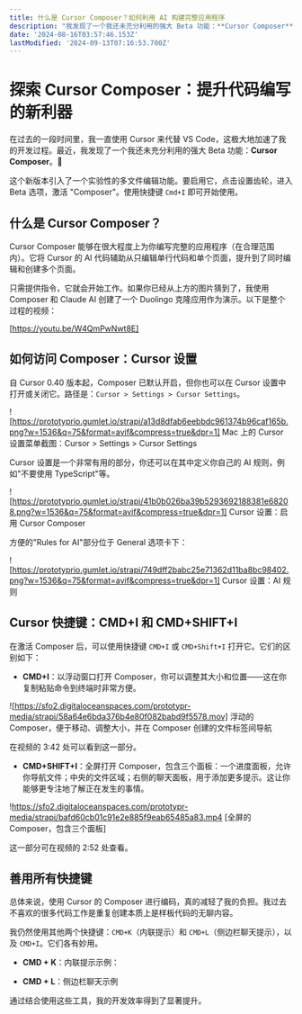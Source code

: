 ```yaml
---
title: 什么是 Cursor Composer？如何利用 AI 构建完整应用程序
description: "我发现了一个我还未充分利用的强大 Beta 功能：**Cursor Composer**。\U0001F440探索 Cursor Composer：提升代码编写的新利器"
date: '2024-08-16T03:57:46.153Z'
lastModified: '2024-09-13T07:16:53.700Z'
---
```

# 探索 Cursor Composer：提升代码编写的新利器

在过去的一段时间里，我一直使用 Cursor 来代替 VS Code，这极大地加速了我的开发过程。最近，我发现了一个我还未充分利用的强大 Beta 功能：**Cursor Composer**。👀

这个新版本引入了一个实验性的多文件编辑功能。要启用它，点击设置齿轮，进入 Beta 选项，激活 "Composer"。使用快捷键 `Cmd+I` 即可开始使用。

## 什么是 Cursor Composer？

Cursor Composer 能够在很大程度上为你编写完整的应用程序（在合理范围内）。它将 Cursor 的 AI 代码辅助从只编辑单行代码和单个页面，提升到了同时编辑和创建多个页面。

只需提供指令，它就会开始工作。如果你已经从上方的图片猜到了，我使用 Composer 和 Claude AI 创建了一个 Duolingo 克隆应用作为演示。以下是整个过程的视频：

[https://youtu.be/W4QmPwNwt8E]

## 如何访问 Composer：Cursor 设置

自 Cursor 0.40 版本起，Composer 已默认开启，但你也可以在 Cursor 设置中打开或关闭它。路径是：`Cursor > Settings > Cursor Settings`。

![https://prototyprio.gumlet.io/strapi/a13d8dfab6eebbdc961374b96caf165b.png?w=1536&q=75&format=avif&compress=true&dpr=1] Mac 上的 Cursor 设置菜单截图：Cursor > Settings > Cursor Settings

Cursor 设置是一个非常有用的部分，你还可以在其中定义你自己的 AI 规则，例如"不要使用 TypeScript"等。

![https://prototyprio.gumlet.io/strapi/41b0b026ba39b5293692188381e68208.png?w=1536&q=75&format=avif&compress=true&dpr=1]
Cursor 设置：启用 Cursor Composer

方便的"Rules for AI"部分位于 General 选项卡下：

![https://prototyprio.gumlet.io/strapi/749dff2babc25e71362d11ba8bc98402.png?w=1536&q=75&format=avif&compress=true&dpr=1]
Cursor 设置：AI 规则

## Cursor 快捷键：CMD+I 和 CMD+SHIFT+I

在激活 Composer 后，可以使用快捷键 `CMD+I` 或 `CMD+Shift+I` 打开它。它们的区别如下：

- **CMD+I**：以浮动窗口打开 Composer，你可以调整其大小和位置——这在你复制粘贴命令到终端时非常方便。

![https://sfo2.digitaloceanspaces.com/prototypr-media/strapi/58a64e6bda376b4e80f082babd9f5578.mov]
浮动的 Composer，便于移动、调整大小，并在 Composer 创建的文件标签间导航

在视频的 3:42 处可以看到这一部分。

- **CMD+SHIFT+I**：全屏打开 Composer，包含三个面板：一个进度面板，允许你导航文件；中央的文件区域；右侧的聊天面板，用于添加更多提示。这让你能够更专注地了解正在发生的事情。

!https://sfo2.digitaloceanspaces.com/prototypr-media/strapi/bafd60cb01c91e2e885f9eab65485a83.mp4
[全屏的 Composer，包含三个面板]

这一部分可在视频的 2:52 处查看。

## 善用所有快捷键

总体来说，使用 Cursor 的 Composer 进行编码，真的减轻了我的负担。我过去不喜欢的很多代码工作是重复创建本质上是样板代码的无聊内容。

我仍然使用其他两个快捷键：`CMD+K`（内联提示）和 `CMD+L`（侧边栏聊天提示），以及 `CMD+I`。它们各有妙用。

- **CMD + K**：内联提示示例：

- **CMD + L**：侧边栏聊天示例

通过结合使用这些工具，我的开发效率得到了显著提升。
